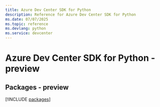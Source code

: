 ```yaml
---
title: Azure Dev Center SDK for Python
description: Reference for Azure Dev Center SDK for Python
ms.date: 07/07/2025
ms.topic: reference
ms.devlang: python
ms.service: devcenter
---
```

# Azure Dev Center SDK for Python - preview
## Packages - preview
[!INCLUDE [packages](dev-center-index.md)]